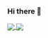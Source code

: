 ### Hi there 👋

<a href="https://github.com/farrasmuttaqin/farrasmuttaqin">
  <img align="center" src="https://github-readme-stats.vercel.app/api/top-langs/?username=farrasmuttaqin&hide=css,php" />
</a>
<a href="https://github.com/farrasmuttaqin/farrasmuttaqin">
  <img align="center" src="https://github-readme-stats.vercel.app/api?username=farrasmuttaqin&show_icons=true&line_height=27&count_private=true alt="Ihsan's GitHub Stats" />
</a>
